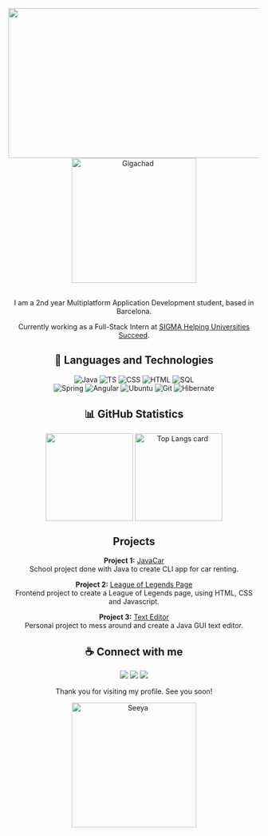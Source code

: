 <div align=center>
<img width="1700" height="300" alt="github-header-banner" src="https://github.com/user-attachments/assets/70dff112-55bb-43e4-96a9-dc54f94bdd2b" />

  <div>
    <img src="https://media1.tenor.com/m/Cdqmy1r5U6AAAAAd/monkey-typing.gif" alt="Gigachad" width="250">
  </div>
  
  <br>
  <div>
    <p>I am a 2nd year Multiplatform Application Development student, based in Barcelona.</p>
    <p>Currently working as a Full-Stack Intern at <a href=https://www.sigmaaie.org/es>SIGMA Helping Universities Succeed</a>.</p>
  </div>

  <h2>🚀 Languages and Technologies</h2>
   <img src="https://img.shields.io/badge/java-%23ED8B00.svg?style=for-the-badge&logo=openjdk&logoColor=white" alt="Java"> 
   <img src="https://shields.io/badge/TypeScript-3178C6?style=for-the-badge&logo=TypeScript&logoColor=FFF&" alt="TS"> 
   <img src="https://img.shields.io/badge/CSS3-1572B6?style=for-the-badge&logo=css3&logoColor=white" alt="CSS"> 
   <img src="https://img.shields.io/badge/HTML5-E34F26?style=for-the-badge&logo=html5&logoColor=white" alt="HTML"> 
   <img src="https://img.shields.io/badge/SQL-4479A1?style=for-the-badge&logo=postgresql&logoColor=white" alt="SQL">
   
   <br>
   
   <img src="https://img.shields.io/badge/spring-%236DB33F.svg?style=for-the-badge&logo=spring&logoColor=whit" alt="Spring"> 
   <img src="https://img.shields.io/badge/Angular-DD0031?style=for-the-badge&logo=angular&logoColor=white" alt="Angular"> 
   <img src="https://img.shields.io/badge/Ubuntu-E95420?style=for-the-badge&logo=Ubuntu&logoColor=white" alt="Ubuntu"> 
   <img src="https://img.shields.io/badge/GIT-E44C30?style=for-the-badge&logo=git&logoColor=white" alt="Git">
   <img src="https://img.shields.io/badge/Hibernate-59666C?style=for-the-badge&logo=Hibernate&logoColor=white" alt="Hibernate">

  <h2>📊 GitHub Statistics</h2>
  <div align="center"> 
    <img height=175 align="center" src="https://github-readme-stats.vercel.app/api?username=Lwphs&show_icons=true&theme=light">  
    <picture>
      <source srcset="https://github-readme-stats.vercel.app/api/top-langs/?username=Lwphs&layout=compact&bg_color=00000000&border_color=22222288&text_color=222&theme=light"/>
      <img height=175 align="center" src="https://github-readme-stats.vercel.app/api/top-langs/?  username=Lwphs&layout=compact&bg_color=00000000&border_color=22222288&text_color=bbb&theme=light" alt="Top Langs card" />
    </picture>
  </div>



 <h2>Projects</h2>

 **Project 1:** [JavaCar](https://github.com/Lwphs/JavaCar)  
  School project done with Java to create CLI app for car renting.

 **Project 2:** [League of Legends Page](https://github.com/Lwphs/League_of_Legends_Page)  
  Frontend project to create a League of Legends page, using HTML, CSS and Javascript.

 **Project 3:** [Text Editor](https://github.com/Lwphs/TextEditor)  
  Personal project to mess around and create a Java GUI text editor.


  <h2>☕ Connect with me</h2>

  <a href="mailto:arnau.garcia@gracia.lasalle.cat"><img src="https://img.shields.io/badge/Email-D14836?style=for-the-badge&logo=gmail&logoColor=white"></a>
  <a href="https://www.linkedin.com/in/arnau-garc%C3%ADa-developer/"><img src="https://img.shields.io/badge/LinkedIn-0A66C2?style=for-the-badge&logo=linkedin&logoColor=white"></a>
  <a href="https://github.com/Lwphs"><img src="https://img.shields.io/badge/GitHub-181717?style=for-the-badge&logo=github&logoColor=white"></a>

  Thank you for visiting my profile. See you soon!

  <img src="https://i.pinimg.com/originals/31/68/37/3168376f86434eac43e6665d930bd245.gif" alt="Seeya" width="250">
</div>
